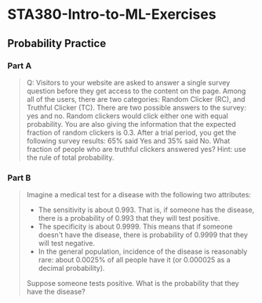 # STA380-Intro-to-ML-Exercises

## **Probability Practice**
### **Part A** 
> Q: Visitors to your website are asked to answer a single survey question before they get access to the content on the page. Among all of the users, there are two categories: Random Clicker (RC), and Truthful Clicker (TC). There are two possible answers to the survey: yes and no. Random clickers would click either one with equal probability. You are also giving the information that the expected fraction of random clickers is 0.3. After a trial period, you get the following survey results: 65% said Yes and 35% said No. What fraction of people who are truthful clickers answered yes? Hint: use the rule of total probability.



### **Part B**
> Imagine a medical test for a disease with the following two attributes:
> 
> - The sensitivity is about 0.993. That is, if someone has the disease, there is a probability of 0.993 that they will test positive.
> - The specificity is about 0.9999. This means that if someone doesn't have the disease, there is probability of 0.9999 that they will test negative.
> - In the general population, incidence of the disease is reasonably rare: about 0.0025% of all people have it (or 0.000025 as a decimal probability).
>
> Suppose someone tests positive. What is the probability that they have the disease?
